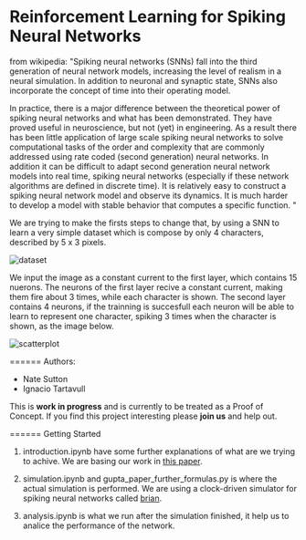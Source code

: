 Reinforcement Learning for Spiking Neural Networks
======

from wikipedia: "Spiking neural networks (SNNs) fall into the third generation of neural network models,
increasing the level of realism in a neural simulation. 
In addition to neuronal and synaptic state, SNNs also incorporate the concept of time into their operating model.

In practice, there is a major difference between the theoretical power of spiking neural networks and what has been demonstrated. 
They have proved useful in neuroscience, but not (yet) in engineering. As a result there has been little application of large scale 
spiking neural networks to solve computational tasks of the order and complexity that are commonly addressed 
using rate coded (second generation) neural networks. In addition it can be difficult to adapt second generation 
neural network models into real time, spiking neural networks (especially if these network algorithms are defined in 
discrete time). It is relatively easy to construct a spiking neural network model and observe its dynamics.
It is much harder to develop a model with stable behavior that computes a specific function.
"

We are trying to make the firsts steps to change that, by using a SNN to learn a very simple dataset which is compose 
by only 4 characters, described by 5 x 3 pixels.

![dataset](https://raw.githubusercontent.com/tartavull/snn-rl/master/img/readme_1.png)

We input the image as a constant current to the first layer, which contains 15 nuerons. The neurons of the first layer recive a constant current, making them fire about 3 times, while each character is shown.
The second layer contains 4 neurons, if the trainning is succesfull each neuron will be able to learn to represent one character,
spiking 3 times when the character is shown, as the image below.

![scatterplot](https://raw.githubusercontent.com/tartavull/snn-rl/master/img/readme_2.png)

======
Authors:  
* Nate Sutton
* Ignacio Tartavull

This is **work in progress** and is currently to be treated as a Proof of Concept. If you find this project interesting please **join us** and help out.

======
Getting Started

1. introduction.ipynb have some further explanations of what are we trying to achive. We are basing our work in [this paper](http://www.personal.psu.edu/lnl/papers/Gupta_Long_2007.pdf).

2. simulation.ipynb and gupta_paper_further_formulas.py is where the actual simulation is performed. We are using a clock-driven simulator for spiking neural networks called [brian](https://github.com/brian-team/brian).

3. analysis.ipynb is what we run after the simulation finished, it help us to analice the performance of the network.
